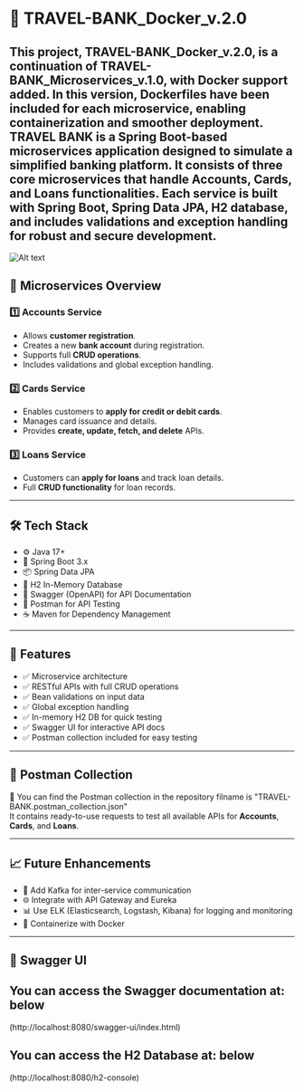 # 🏦 TRAVEL-BANK_Docker_v.2.0

This project, **TRAVEL-BANK_Docker_v.2.0**, is a continuation of **TRAVEL-BANK_Microservices_v.1.0**, with Docker support added. In this version, Dockerfiles have been included for each microservice, enabling containerization and smoother deployment.
TRAVEL BANK is a Spring Boot-based microservices application designed to simulate a simplified banking platform. It consists of three core microservices that handle **Accounts**, **Cards**, and **Loans** functionalities. Each service is built with **Spring Boot**, **Spring Data JPA**, **H2 database**, and includes **validations** and **exception handling** for robust and secure development.
---
![Alt text]()
## 🧩 Microservices Overview

### 1️⃣ **Accounts Service**
- Allows **customer registration**.
- Creates a new **bank account** during registration.
- Supports full **CRUD operations**.
- Includes validations and global exception handling.

### 2️⃣ **Cards Service**
- Enables customers to **apply for credit or debit cards**.
- Manages card issuance and details.
- Provides **create, update, fetch, and delete** APIs.

### 3️⃣ **Loans Service**
- Customers can **apply for loans** and track loan details.
- Full **CRUD functionality** for loan records.

---

## 🛠️ Tech Stack

- ⚙️ Java 17+
- 🚀 Spring Boot 3.x
- 📦 Spring Data JPA
- 💾 H2 In-Memory Database
- 📘 Swagger (OpenAPI) for API Documentation
- 🧪 Postman for API Testing
- ☕ Maven for Dependency Management

---

## 📌 Features

- ✅ Microservice architecture
- ✅ RESTful APIs with full CRUD operations
- ✅ Bean validations on input data
- ✅ Global exception handling
- ✅ In-memory H2 DB for quick testing
- ✅ Swagger UI for interactive API docs
- ✅ Postman collection included for easy testing

---

## 📂 Postman Collection

🧪 You can find the Postman collection in the repository filname is "TRAVEL-BANK.postman_collection.json"  
It contains ready-to-use requests to test all available APIs for **Accounts**, **Cards**, and **Loans**.

---

## 📈 Future Enhancements

- 🔄 Add Kafka for inter-service communication
- 🌐 Integrate with API Gateway and Eureka
- 📊 Use ELK (Elasticsearch, Logstash, Kibana) for logging and monitoring
- 🐳 Containerize with Docker

---

## 📸 Swagger UI

## You can access the Swagger documentation at: below 
(http://localhost:8080/swagger-ui/index.html)

## You can access the H2 Database at: below 
(http://localhost:8080/h2-console)
